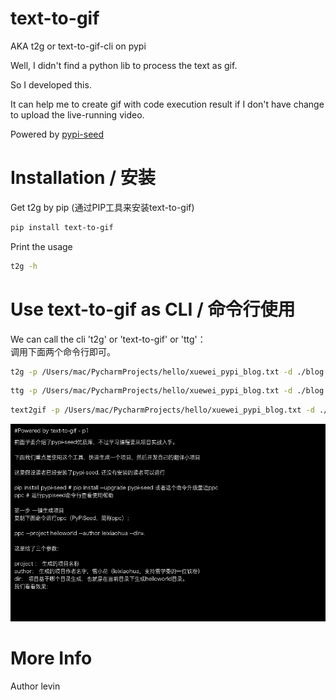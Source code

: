 # text-to-gif

AKA t2g or text-to-gif-cli on pypi

Well, I didn't find a python lib to process the text as gif.

So I developed this.

It can help me to create gif with code execution result if I don't have change to upload the live-running video.

Powered by [pypi-seed](https://pypi.org/project/pypi-seed/)


# Installation / 安装

Get t2g by pip (通过PIP工具来安装text-to-gif)
```bash
pip install text-to-gif
```

Print the usage

```bash
t2g -h
```

# Use text-to-gif as CLI / 命令行使用

We can call the cli 't2g' or 'text-to-gif' or 'ttg'： \
调用下面两个命令行即可。

```bash
t2g -p /Users/mac/PycharmProjects/hello/xuewei_pypi_blog.txt -d ./blog.gif -f 5
```

```bash
ttg -p /Users/mac/PycharmProjects/hello/xuewei_pypi_blog.txt -d ./blog.gif -f 5
```

```bash
text2gif -p /Users/mac/PycharmProjects/hello/xuewei_pypi_blog.txt -d ./blog.gif -f 5
```

![My Blog Gif Generated by t2g](blog.gif)

# More Info
Author levin